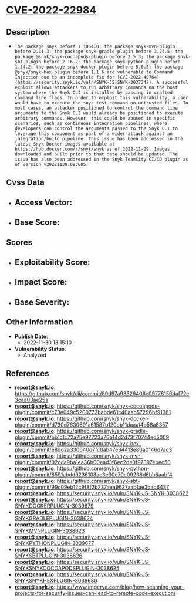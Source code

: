 
# [CVE-2022-22984](https://github.com/snyk/cli/commit/80d97a93326406e09776156daf72e3caa03ae25a)

## Description

- `The package snyk before 1.1064.0; the package snyk-mvn-plugin before 2.31.3; the package snyk-gradle-plugin before 3.24.5; the package @snyk/snyk-cocoapods-plugin before 2.5.3; the package snyk-sbt-plugin before 2.16.2; the package snyk-python-plugin before 1.24.2; the package snyk-docker-plugin before 5.6.5; the package @snyk/snyk-hex-plugin before 1.1.6 are vulnerable to Command Injection due to an incomplete fix for [CVE-2022-40764](https://security.snyk.io/vuln/SNYK-JS-SNYK-3037342). A successful exploit allows attackers to run arbitrary commands on the host system where the Snyk CLI is installed by passing in crafted command line flags. In order to exploit this vulnerability, a user would have to execute the snyk test command on untrusted files. In most cases, an attacker positioned to control the command line arguments to the Snyk CLI would already be positioned to execute arbitrary commands. However, this could be abused in specific scenarios, such as continuous integration pipelines, where developers can control the arguments passed to the Snyk CLI to leverage this component as part of a wider attack against an integration/build pipeline. This issue has been addressed in the latest Snyk Docker images available at https://hub.docker.com/r/snyk/snyk as of 2022-11-29. Images downloaded and built prior to that date should be updated. The issue has also been addressed in the Snyk TeamCity CI/CD plugin as of version v20221130.093605.`

## Cvss Data

- **Access Vector**:
  - 
- **Base Score**:
  - 

## Scores

- **Exploitability Score**:
  - 
- **Impact Score**:
  - 
- **Base Severity**:
  - 

## Other Information

- **Publish Date**:
  - 2022-11-30 13:15:10
- **Vulnerability Status**:
  - Analyzed

## References

- **report@snyk.io**: https://github.com/snyk/cli/commit/80d97a93326406e09776156daf72e3caa03ae25a
- **report@snyk.io**: https://github.com/snyk/snyk-cocoapods-plugin/commit/c73e049c5200772babde61c40aab57296bf91381
- **report@snyk.io**: https://github.com/snyk/snyk-docker-plugin/commit/d730d7630691a61587b120bb11daaaf4b58a8357
- **report@snyk.io**: https://github.com/snyk/snyk-gradle-plugin/commit/bb1c1c72a75e97723a76b14d2d73f70744ed5009
- **report@snyk.io**: https://github.com/snyk/snyk-hex-plugin/commit/e8dd2a330b40d7fc0ab47e34413e80a0146d7ac3
- **report@snyk.io**: https://github.com/snyk/snyk-mvn-plugin/commit/02cda9ba1ea36b00ead3f6ec2de0f97397ebec50
- **report@snyk.io**: https://github.com/snyk/snyk-python-plugin/commit/8591abdd9236108ac3e30c70c09238d6bb6aabf4
- **report@snyk.io**: https://github.com/snyk/snyk-sbt-plugin/commit/99c09eb12c9f8f2b237aea9627aab1ae3cab6437
- **report@snyk.io**: https://security.snyk.io/vuln/SNYK-JS-SNYK-3038622
- **report@snyk.io**: https://security.snyk.io/vuln/SNYK-JS-SNYKDOCKERPLUGIN-3039679
- **report@snyk.io**: https://security.snyk.io/vuln/SNYK-JS-SNYKGRADLEPLUGIN-3038624
- **report@snyk.io**: https://security.snyk.io/vuln/SNYK-JS-SNYKMVNPLUGIN-3038623
- **report@snyk.io**: https://security.snyk.io/vuln/SNYK-JS-SNYKPYTHONPLUGIN-3039677
- **report@snyk.io**: https://security.snyk.io/vuln/SNYK-JS-SNYKSBTPLUGIN-3038626
- **report@snyk.io**: https://security.snyk.io/vuln/SNYK-JS-SNYKSNYKCOCOAPODSPLUGIN-3038625
- **report@snyk.io**: https://security.snyk.io/vuln/SNYK-JS-SNYKSNYKHEXPLUGIN-3039680
- **report@snyk.io**: https://www.imperva.com/blog/how-scanning-your-projects-for-security-issues-can-lead-to-remote-code-execution/
